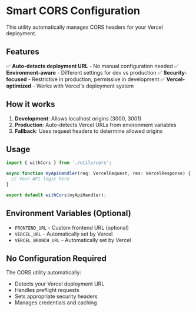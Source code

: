 # Smart CORS Configuration

This utility automatically manages CORS headers for your Vercel deployment.

## Features

✅ **Auto-detects deployment URL** - No manual configuration needed
✅ **Environment-aware** - Different settings for dev vs production
✅ **Security-focused** - Restrictive in production, permissive in development
✅ **Vercel-optimized** - Works with Vercel's deployment system

## How it works

1. **Development**: Allows localhost origins (3000, 3001)
2. **Production**: Auto-detects Vercel URLs from environment variables
3. **Fallback**: Uses request headers to determine allowed origins

## Usage

```typescript
import { withCors } from './utils/cors';

async function myApiHandler(req: VercelRequest, res: VercelResponse) {
  // Your API logic here
}

export default withCors(myApiHandler);
```

## Environment Variables (Optional)

- `FRONTEND_URL` - Custom frontend URL (optional)
- `VERCEL_URL` - Automatically set by Vercel
- `VERCEL_BRANCH_URL` - Automatically set by Vercel

## No Configuration Required

The CORS utility automatically:
- Detects your Vercel deployment URL
- Handles preflight requests
- Sets appropriate security headers
- Manages credentials and caching